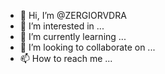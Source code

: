 - 👋 Hi, I’m @ZERGIORVDRA
- 👀 I’m interested in ...
- 🌱 I’m currently learning ...
- 💞️ I’m looking to collaborate on ...
- 📫 How to reach me ...

<!---
ZERGIORVDRA/ZERGIORVDRA is a ✨ special ✨ repository because its `README.md` (this file) appears on your GitHub profile.
You can click the Preview link to take a look at your changes.
--->
